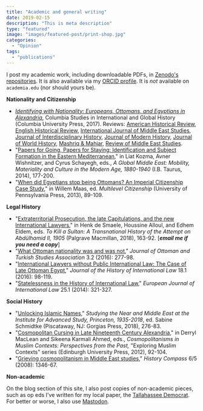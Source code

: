 ```yaml
---
title: "Academic and general writing"
date: 2019-02-15
description: "This is meta description"
type: "featured"
image: "images/featured-post/print-shop.jpg"
categories:
  - "Opinion"
tags:
  - "publications"
---
```


I post my academic work, including downloadable PDFs, in [Zenodo's repositories](https://zenodo.org/search?page=1&size=20&q=owners:%2020288&sort=-publication_date). It is also available via my [ORCID profile](http://orcid.org/0000-0002-1832-6805). It is _not_ available on `academia.edu` (nor should yours be).

**Nationality and Citizenship**
- *[Identifying with Nationality: Europeans, Ottomans, and Egyptians in Alexandria](https://cup.columbia.edu/book/identifying-with-nationality/9780231177627)*, Columbia Studies in International and Global History (Columbia University Press, 2017). Reviews: [American Historical Review](https://academic.oup.com/ahr/article/123/3/1055/5025233), [English Historical Review](https://academic.oup.com/ehr/article/134/569/1038/5520199), [International Journal of Middle East Studies](https://www.cambridge.org/core/journals/international-journal-of-middle-east-studies/article/will-hanley-identifying-with-nationality-europeans-ottomans-and-egyptians-in-alexandria-columbia-studies-in-international-global-history-new-york-columbia-university-press-2017-pp-416-6500-cloth-isbn-9780231177627/D67BFEE9F4653D21464D850447FB48F7), [Journal of Interdisciplinary History](https://direct.mit.edu/jinh/article/49/1/180/49509/Identifying-with-Nationality-Europeans-Ottomans), [Journal of Modern History](https://www.journals.uchicago.edu/doi/full/10.1086/701538), [Journal of World History](https://muse.jhu.edu/article/729115), [Mashriq & Mahjar](https://lebanesestudies.ojs.chass.ncsu.edu/index.php/mashriq/article/download/251/295/), [Review of Middle East Studies](https://www.cambridge.org/core/journals/review-of-middle-east-studies/article/will-hanley-identifying-with-nationality-europeans-ottomans-and-egyptians-in-alexandria-new-york-columbia-university-press-2017-pp-416-6500-cloth-isbn-9780231177627/F2C61FD5551CA1D94C18C82ACA3F8B18).
- "[Papers for Going, Papers for Staying: Identification and Subject Formation in the Eastern Mediterranean](https://zenodo.org/record/802652)," in Liat Kozma, Avner Wishnitzer, and Cyrus Schayegh, eds., _A Global Middle East: Mobility, Materiality and Culture in the Modern Age, 1880-1940_ (I.B. Taurus, 2014), 177-200.
- "[When did Egyptians stop being Ottomans? An Imperial Citizenship Case Study](https://zenodo.org/record/802650)," in Willem Maas, ed. _Multilevel Citizenship_ (University of Pennsylvania Press, 2013), 89-109.

**Legal History**
- "[Extraterritorial Prosecution, the late Capitulations, and the new International Lawyers](https://link.springer.com/chapter/10.1057%2F978-1-137-48932-6_6)," in Henk de Smaele, Houssine Alloul, and Edhem Eldem, eds. _To Kill a Sultan: A Transnational History of the Attempt on Abdülhamid II, 1905_ (Palgrave Macmillan, 2018), 163-92. [***email me if you need a copy***]
- "[What Ottoman nationality was and was not](https://zenodo.org/record/803340)," _Journal of Ottoman and Turkish Studies Association_ 3.2 (2016): 277-98.
- "[International Lawyers without Public International Law: The Case of Late Ottoman Egypt](https://zenodo.org/record/803338)," _Journal of the History of International Law_ 18.1 (2016): 98-119.
- "[Statelessness in the History of International Law](https://zenodo.org/record/803332)," _European Journal of International Law_ 25.1 (2014): 321-327.

**Social History**
- "[Unlocking Islamic Names](https://zenodo.org/record/1345178)," _Studying the Near and Middle East at the Institute for Advanced Study, Princeton, 1935-2018_, ed. Sabine Schmidtke (Piscataway, NJ: Gorgias Press, 2018), 276-83.
- "[Cosmopolitan Cursing in Late Nineteenth Century Alexandria](https://zenodo.org/record/802648)," in Derryl MacLean and Sikeena Karmali Ahmed, eds., _Cosmopolitanisms in Muslim Contexts: Perspectives from the Past,_ "Exploring Muslim Contexts" series (Edinburgh University Press, 2012), 92-104.
- "[Grieving cosmopolitanism in Middle East studies](https://zenodo.org/record/802395)," _History Compass_ 6/5 (2008): 1346-67.

**Non-academic**

On the blog section of this site, I also post copies of non-academic pieces, such as op eds I've written for my local paper, the [Tallahassee Democrat](http://tallahassee.com). For better or worse, I also use [Mastodon](https://scholar.social/@whanley).
